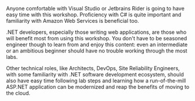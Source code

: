 <!--
+++
title = "Who this Workshop is For"
date = 2019-10-12T17:36:04-04:00
weight = 5
+++
-->

Anyone comfortable with Visual Studio or Jetbrains Rider is going to have easy time with this workshop. Proficiency with C# is quite important and familiarity with Amazon Web Services is beneficial too.

 .NET developers, especially those writing web applications, are those who will benefit most from using this workshop. You don't have to be seasoned engineer though to learn from and enjoy this content: even an intermediate or an ambitious beginner should have no trouble working through the most labs.

Other technical roles, like Architects, DevOps, Site Reliability Engineers, with some familiarity with .NET software development ecosystem, should also have easy time following lab steps and learning how a run-of-the-mill ASP.NET application can be modernized and reap the benefits of moving to the cloud.
